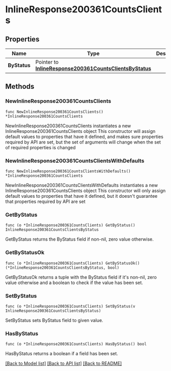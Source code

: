 # InlineResponse200361CountsClients

## Properties

Name | Type | Description | Notes
------------ | ------------- | ------------- | -------------
**ByStatus** | Pointer to [**InlineResponse200361CountsClientsByStatus**](InlineResponse200361CountsClientsByStatus.md) |  | [optional] 

## Methods

### NewInlineResponse200361CountsClients

`func NewInlineResponse200361CountsClients() *InlineResponse200361CountsClients`

NewInlineResponse200361CountsClients instantiates a new InlineResponse200361CountsClients object
This constructor will assign default values to properties that have it defined,
and makes sure properties required by API are set, but the set of arguments
will change when the set of required properties is changed

### NewInlineResponse200361CountsClientsWithDefaults

`func NewInlineResponse200361CountsClientsWithDefaults() *InlineResponse200361CountsClients`

NewInlineResponse200361CountsClientsWithDefaults instantiates a new InlineResponse200361CountsClients object
This constructor will only assign default values to properties that have it defined,
but it doesn't guarantee that properties required by API are set

### GetByStatus

`func (o *InlineResponse200361CountsClients) GetByStatus() InlineResponse200361CountsClientsByStatus`

GetByStatus returns the ByStatus field if non-nil, zero value otherwise.

### GetByStatusOk

`func (o *InlineResponse200361CountsClients) GetByStatusOk() (*InlineResponse200361CountsClientsByStatus, bool)`

GetByStatusOk returns a tuple with the ByStatus field if it's non-nil, zero value otherwise
and a boolean to check if the value has been set.

### SetByStatus

`func (o *InlineResponse200361CountsClients) SetByStatus(v InlineResponse200361CountsClientsByStatus)`

SetByStatus sets ByStatus field to given value.

### HasByStatus

`func (o *InlineResponse200361CountsClients) HasByStatus() bool`

HasByStatus returns a boolean if a field has been set.


[[Back to Model list]](../README.md#documentation-for-models) [[Back to API list]](../README.md#documentation-for-api-endpoints) [[Back to README]](../README.md)


